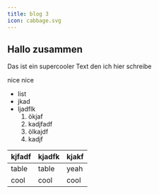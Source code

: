 ```yaml
---
title: blog 3
icon: cabbage.svg
---
```

## Hallo zusammen

Das ist ein supercooler Text den ich hier schreibe

nice nice

- list
- jkad
- ljadflk
    1. ökjaf
    2. kadjfadf
    3. ölkajdf
    4. kadjf

|kjfadf|kjadfk|kjakf|
|---|---|---|
|table|table|yeah|
|cool|cool|cool|
